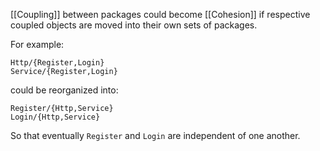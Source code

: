 [[Coupling]] between packages could become [[Cohesion]] if respective coupled objects are moved into their own sets of packages.

For example:
```
Http/{Register,Login}
Service/{Register,Login}
```

could be reorganized into:

```
Register/{Http,Service}
Login/{Http,Service}
```

So that eventually `Register` and `Login` are independent of one another.